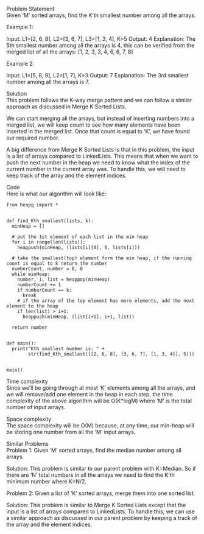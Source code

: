 Problem Statement \
Given ‘M’ sorted arrays, find the K’th smallest number among all the arrays.

Example 1:

Input: L1=[2, 6, 8], L2=[3, 6, 7], L3=[1, 3, 4], K=5
Output: 4
Explanation: The 5th smallest number among all the arrays is 4, this can be verified from 
the merged list of all the arrays: [1, 2, 3, 3, 4, 6, 6, 7, 8]

Example 2:

Input: L1=[5, 8, 9], L2=[1, 7], K=3
Output: 7
Explanation: The 3rd smallest number among all the arrays is 7.

Solution \
This problem follows the K-way merge pattern and we can follow a similar approach as discussed in Merge K Sorted Lists.

We can start merging all the arrays, but instead of inserting numbers into a merged list, we will keep count to see how many elements have been inserted in the merged list. Once that count is equal to ‘K’, we have found our required number.

A big difference from Merge K Sorted Lists is that in this problem, the input is a list of arrays compared to LinkedLists. This means that when we want to push the next number in the heap we need to know what the index of the current number in the current array was. To handle this, we will need to keep track of the array and the element indices.

Code \
Here is what our algorithm will look like:
```
from heapq import *


def find_Kth_smallest(lists, k):
  minHeap = []

  # put the 1st element of each list in the min heap
  for i in range(len(lists)):
    heappush(minHeap, (lists[i][0], 0, lists[i]))

  # take the smallest(top) element form the min heap, if the running count is equal to k return the number
  numberCount, number = 0, 0
  while minHeap:
    number, i, list = heappop(minHeap)
    numberCount += 1
    if numberCount == k:
      break
    # if the array of the top element has more elements, add the next element to the heap
    if len(list) > i+1:
      heappush(minHeap, (list[i+1], i+1, list))

  return number


def main():
  print("Kth smallest number is: " +
        str(find_Kth_smallest([[2, 6, 8], [3, 6, 7], [1, 3, 4]], 5)))


main()
```

Time complexity \
Since we’ll be going through at most ‘K’ elements among all the arrays, and we will remove/add one element in the heap in each step, the time complexity of the above algorithm will be O(K*logM) where ‘M’ is the total number of input arrays.

Space complexity \
The space complexity will be O(M) because, at any time, our min-heap will be storing one number from all the ‘M’ input arrays.

Similar Problems \
Problem 1: Given ‘M’ sorted arrays, find the median number among all arrays.

Solution: This problem is similar to our parent problem with K=Median. So if there are ‘N’ total numbers in all the arrays we need to find the K’th minimum number where K=N/2.

Problem 2: Given a list of ‘K’ sorted arrays, merge them into one sorted list.

Solution: This problem is similar to Merge K Sorted Lists except that the input is a list of arrays compared to LinkedLists. To handle this, we can use a similar approach as discussed in our parent problem by keeping a track of the array and the element indices.